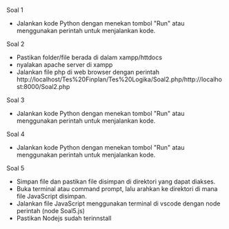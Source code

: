 Soal 1
- Jalankan kode Python dengan menekan tombol "Run" atau menggunakan perintah untuk menjalankan kode.

Soal 2
- Pastikan folder/file berada di dalam xampp/httdocs
- nyalakan apache server di xampp
- Jalankan file php di web browser dengan perintah http://localhost/Tes%20Finplan/Tes%20Logika/Soal2.php/http://localhost:8000/Soal2.php

Soal 3
- Jalankan kode Python dengan menekan tombol "Run" atau menggunakan perintah untuk menjalankan kode.

Soal 4
- Jalankan kode Python dengan menekan tombol "Run" atau menggunakan perintah untuk menjalankan kode.

Soal 5
- Simpan file dan pastikan file disimpan di direktori yang dapat diakses.
- Buka terminal atau command prompt, lalu arahkan ke direktori di mana file JavaScript disimpan.
- Jalankan file JavaScript menggunakan terminal di vscode dengan node perintah (node Soal5.js)
- Pastikan Nodejs sudah terinnstall

